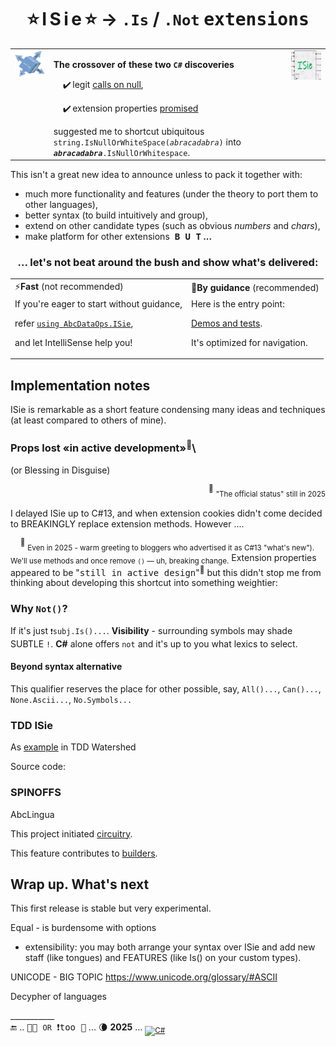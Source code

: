 <h1 align="center">⭐&thinsp;I&thinsp;S&thinsp;i&thinsp;e&thinsp;⭐ &rarr; <code>.Is</code> / <code><samp>.Not</samp></code> <samp>extensions</samp></h1>

<table><tr valign="top"><td><picture><img width="250px" src="../../../_rsc/img/ISie.jpg" alt="&nbsp;&nbsp;I&thinsp;S&thinsp;i&thinsp;e&nbsp;&nbsp;extensions"/></picture></td><td>
<p><b>The crossover of these two <code>C#</code> discoveries</b></p>
<div>&nbsp;&nbsp;&nbsp;&nbsp;✔️&thinsp;legit <a href="../../../frames/README+/calls_on_null.md">calls on null</a>,</div>
<p>&nbsp;&nbsp;&nbsp;&nbsp;✔️&thinsp;extension properties <a href="https://github.com/dotnet/roslyn/issues/11159">promised</a></p>
<div>suggested me to shortcut ubiquitous <code>string.IsNullOrWhiteSpace(<i>abracadabra</i>)</code> into <code><i><b>abracadabra</b></i>.IsNullOrWhitespace</code>.</div>
</td><td><picture><img width="250px" src="../../../_rsc/img/_nav/tiles/ISieCircuitry_200px.jpg" alt="&nbsp;&nbsp;I&thinsp;S&thinsp;i&thinsp;e&nbsp;&nbsp;extensions"/></picture></td></tr></table>

This isn't a great new idea to announce unless to pack it together with:

+ much more functionality and features (under the theory to port them to other languages),
+ better syntax (to build intuitively and group),
+ extend on other candidate types (such as obvious _numbers_ and _chars_),
+ make platform for other extensions&nbsp;&nbsp;**<samp>B&thinsp;U&thinsp;T</samp> ...**

<h3 align="center">... let's not beat around the bush and show what's delivered:</h3>

<table align="center"><tr></tr><tr><td>⚡<b>Fast</b> (not recommended)</td><td>🧪<b>By guidance</b> (recommended)</td></tr>
  <tr valign="top"><td>
  <div>If you're eager to start without guidance,</div>
  <p>refer <a href="../../../../src/TuttiFrutti/AbcDataOps/ISie"><code>using AbcDataOps.ISie</code></a>,</p>
  <p>and let IntelliSense help you!</p>
</td><td>
  <div>Here is the entry point:</div>
  <p><a href="../../../../src/TuttiFrutti/AbcShortcutsTests/ISie">Demos and tests</a>.</p>
  <p>It's optimized for navigation.</p>
</td></tr></table>

## Implementation notes

ISie is remarkable as a short feature condensing many ideas and techniques (at least compared to others of mine).

### Props lost «in active development»<sup>📨</sup>\
(or Blessing in Disguise)

<p align="right"><sup>📨</sup> <sub>"The official status" still in 2025</sub></p>

I delayed ISie up to C#13, and when extension cookies didn't come decided to BREAKINGLY replace extension methods. However .... 

&nbsp;&nbsp;&nbsp;&nbsp;<sup>🙋</sup> <sub>Even in 2025 - warm greeting to bloggers who advertised it as C#13 "what's new"). We'll use methods and once remove `()` &mdash; uh, breaking change.</sub> 
Extension properties appeared to be "<samp>still in active design</samp>"<sup>🙋</sup> but this didn't stop me from thinking about developing this shortcut into something weightier:

### Why `Not()`?

If it's just <code>❗subj.Is()...</code>. **Visibility** - surrounding symbols may shade SUBTLE `!`. **C#** alone offers `not` and it's up to you what lexics to select.

#### Beyond syntax alternative

This qualifier reserves the place for other possible, say, `All()...`, `Can()...`, `None.Ascii...`, `No.Symbols...`  

### TDD ISie

As [example](https://github.com/Kyriosity/read-write/blob/main/README+/software/tests/asDrive/README+/TDD-Watershed/README.md#TDD-ISie) in TDD Watershed

Source code:

### SPINOFFS

AbcLingua

This project initiated [circuitry](../../../techniques/README+/circuitry).

This feature contributes to [builders](../../../techniques/README+/builders).

## Wrap up. What's next

This first release is stable but very experimental.

Equal - is burdensome with options

+ extensibility: you may both arrange your syntax over ISie and add new staff (like tongues) and FEATURES (like Is() on your custom types).

UNICODE - BIG TOPIC https://www.unicode.org/glossary/#ASCII

Decypher of languages

\___________\
🔚 .. <samp>🐝🐝 <code>OR</code> ❗too 🐝</samp> ... 🌘 **2025** ... <sub>[![C#](https://custom-icon-badges.demolab.com/badge/C%23-but_for_all-orangered.svg?logo=cshrp&logoColor=white&color=turquose)](#)</sub>
